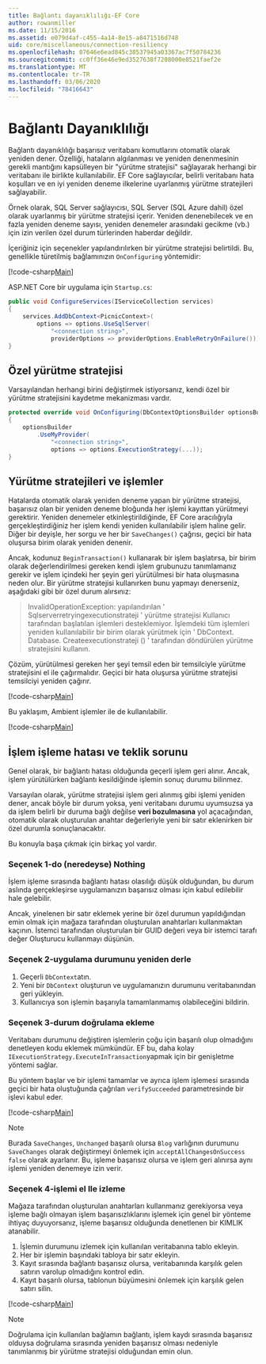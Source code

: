 ```yaml
---
title: Bağlantı dayanıklılığı-EF Core
author: rowanmiller
ms.date: 11/15/2016
ms.assetid: e079d4af-c455-4a14-8e15-a8471516d748
uid: core/miscellaneous/connection-resiliency
ms.openlocfilehash: 07646e6ead845c38537945a03367ac7f50784236
ms.sourcegitcommit: cc0ff36e46e9ed3527638f7208000e8521faef2e
ms.translationtype: MT
ms.contentlocale: tr-TR
ms.lasthandoff: 03/06/2020
ms.locfileid: "78416643"
---
```

# <a name="connection-resiliency"></a>Bağlantı Dayanıklılığı

Bağlantı dayanıklılığı başarısız veritabanı komutlarını otomatik olarak yeniden dener. Özelliği, hataların algılanması ve yeniden denenmesinin gerekli mantığını kapsülleyen bir "yürütme stratejisi" sağlayarak herhangi bir veritabanı ile birlikte kullanılabilir. EF Core sağlayıcılar, belirli veritabanı hata koşulları ve en iyi yeniden deneme ilkelerine uyarlanmış yürütme stratejileri sağlayabilir.

Örnek olarak, SQL Server sağlayıcısı, SQL Server (SQL Azure dahil) özel olarak uyarlanmış bir yürütme stratejisi içerir. Yeniden denenebilecek ve en fazla yeniden deneme sayısı, yeniden denemeler arasındaki gecikme (vb.) için izin verilen özel durum türlerinden haberdar değildir.

İçeriğiniz için seçenekler yapılandırılırken bir yürütme stratejisi belirtildi. Bu, genellikle türetilmiş bağlamınızın `OnConfiguring` yöntemidir:

[!code-csharp[Main](../../../samples/core/Miscellaneous/ConnectionResiliency/Program.cs#OnConfiguring)]

ASP.NET Core bir uygulama için `Startup.cs`:

``` csharp
public void ConfigureServices(IServiceCollection services)
{
    services.AddDbContext<PicnicContext>(
        options => options.UseSqlServer(
            "<connection string>",
            providerOptions => providerOptions.EnableRetryOnFailure()));
}
```

## <a name="custom-execution-strategy"></a>Özel yürütme stratejisi

Varsayılandan herhangi birini değiştirmek istiyorsanız, kendi özel bir yürütme stratejisini kaydetme mekanizması vardır.

``` csharp
protected override void OnConfiguring(DbContextOptionsBuilder optionsBuilder)
{
    optionsBuilder
        .UseMyProvider(
            "<connection string>",
            options => options.ExecutionStrategy(...));
}
```

## <a name="execution-strategies-and-transactions"></a>Yürütme stratejileri ve işlemler

Hatalarda otomatik olarak yeniden deneme yapan bir yürütme stratejisi, başarısız olan bir yeniden deneme bloğunda her işlemi kayıttan yürütmeyi gerektirir. Yeniden denemeler etkinleştirildiğinde, EF Core aracılığıyla gerçekleştirdiğiniz her işlem kendi yeniden kullanılabilir işlem haline gelir. Diğer bir deyişle, her sorgu ve her bir `SaveChanges()` çağrısı, geçici bir hata oluşursa birim olarak yeniden denenir.

Ancak, kodunuz `BeginTransaction()` kullanarak bir işlem başlatırsa, bir birim olarak değerlendirilmesi gereken kendi işlem grubunuzu tanımlamanız gerekir ve işlem içindeki her şeyin geri yürütülmesi bir hata oluşmasına neden olur. Bir yürütme stratejisi kullanırken bunu yapmayı denerseniz, aşağıdaki gibi bir özel durum alırsınız:

> InvalidOperationException: yapılandırılan ' Sqlserverretryingexecutionstrateji ' yürütme stratejisi Kullanıcı tarafından başlatılan işlemleri desteklemiyor. İşlemdeki tüm işlemleri yeniden kullanılabilir bir birim olarak yürütmek için ' DbContext. Database. Createexecutionstrateji () ' tarafından döndürülen yürütme stratejisini kullanın.

Çözüm, yürütülmesi gereken her şeyi temsil eden bir temsilciyle yürütme stratejisini el ile çağırmalıdır. Geçici bir hata oluşursa yürütme stratejisi temsilciyi yeniden çağırır.

[!code-csharp[Main](../../../samples/core/Miscellaneous/ConnectionResiliency/Program.cs#ManualTransaction)]

Bu yaklaşım, Ambient işlemler ile de kullanılabilir.

[!code-csharp[Main](../../../samples/core/Miscellaneous/ConnectionResiliency/Program.cs#AmbientTransaction)]

## <a name="transaction-commit-failure-and-the-idempotency-issue"></a>İşlem işleme hatası ve teklik sorunu

Genel olarak, bir bağlantı hatası olduğunda geçerli işlem geri alınır. Ancak, işlem yürütülürken bağlantı kesildiğinde işlemin sonuç durumu bilinmez. 

Varsayılan olarak, yürütme stratejisi işlem geri alınmış gibi işlemi yeniden dener, ancak böyle bir durum yoksa, yeni veritabanı durumu uyumsuzsa ya da işlem belirli bir duruma bağlı değilse **veri bozulmasına** yol açacağından, otomatik olarak oluşturulan anahtar değerleriyle yeni bir satır eklenirken bir özel durumla sonuçlanacaktır.

Bu konuyla başa çıkmak için birkaç yol vardır.

### <a name="option-1---do-almost-nothing"></a>Seçenek 1-do (neredeyse) Nothing

İşlem işleme sırasında bağlantı hatası olasılığı düşük olduğundan, bu durum aslında gerçekleşirse uygulamanızın başarısız olması için kabul edilebilir hale gelebilir.

Ancak, yinelenen bir satır eklemek yerine bir özel durumun yapıldığından emin olmak için mağaza tarafından oluşturulan anahtarları kullanmaktan kaçının. İstemci tarafından oluşturulan bir GUID değeri veya bir istemci tarafı değer Oluşturucu kullanmayı düşünün.

### <a name="option-2---rebuild-application-state"></a>Seçenek 2-uygulama durumunu yeniden derle

1. Geçerli `DbContext`atın.
2. Yeni bir `DbContext` oluşturun ve uygulamanızın durumunu veritabanından geri yükleyin.
3. Kullanıcıya son işlemin başarıyla tamamlanmamış olabileceğini bildirin.

### <a name="option-3---add-state-verification"></a>Seçenek 3-durum doğrulama ekleme

Veritabanı durumunu değiştiren işlemlerin çoğu için başarılı olup olmadığını denetleyen kodu eklemek mümkündür. EF bu, daha kolay `IExecutionStrategy.ExecuteInTransaction`yapmak için bir genişletme yöntemi sağlar.

Bu yöntem başlar ve bir işlemi tamamlar ve ayrıca işlem işlemesi sırasında geçici bir hata oluştuğunda çağrılan `verifySucceeded` parametresinde bir işlevi kabul eder.

[!code-csharp[Main](../../../samples/core/Miscellaneous/ConnectionResiliency/Program.cs#Verification)]

> [!NOTE]
> Burada `SaveChanges`, `Unchanged` başarılı olursa `Blog` varlığının durumunu `SaveChanges` olarak değiştirmeyi önlemek için `acceptAllChangesOnSuccess` `false` olarak ayarlanır. Bu, işleme başarısız olursa ve işlem geri alınırsa aynı işlemi yeniden denemeye izin verir.

### <a name="option-4---manually-track-the-transaction"></a>Seçenek 4-işlemi el Ile izleme

Mağaza tarafından oluşturulan anahtarları kullanmanız gerekiyorsa veya işleme bağlı olmayan işlem başarısızlıklarını işlemek için genel bir yönteme ihtiyaç duyuyorsanız, işleme başarısız olduğunda denetlenen bir KIMLIK atanabilir.

1. İşlemin durumunu izlemek için kullanılan veritabanına tablo ekleyin.
2. Her bir işlemin başındaki tabloya bir satır ekleyin.
3. Kayıt sırasında bağlantı başarısız olursa, veritabanında karşılık gelen satırın varolup olmadığını kontrol edin.
4. Kayıt başarılı olursa, tablonun büyümesini önlemek için karşılık gelen satırı silin.

[!code-csharp[Main](../../../samples/core/Miscellaneous/ConnectionResiliency/Program.cs#Tracking)]

> [!NOTE]
> Doğrulama için kullanılan bağlamın bağlantı, işlem kaydı sırasında başarısız olduysa doğrulama sırasında yeniden başarısız olması nedeniyle tanımlanmış bir yürütme stratejisi olduğundan emin olun.
